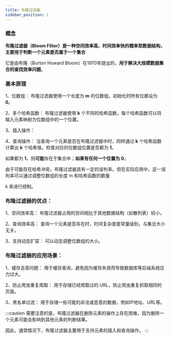 ```yaml
---
title: 布隆过滤器
sidebar_position: 1
---
```


### 概念

**布隆过滤器（Bloom Filter）是一种空间效率高、时间效率快的概率型数据结构，主要用于判断一个元素是否属于一个集合** 

它是由布隆（Burton Howard Bloom）在1970年提出的，**用于解决大规模数据集合的查找效率问题**。

### 基本原理

1、位数组： 布隆过滤器使用一个长度为 **m** 的位数组，初始化时所有位都设为 **0**。

2、多个哈希函数： 布隆过滤器使用 **k** 个不同的哈希函数，每个哈希函数可以将输入元素映射为位数组中的一个位置。

3、插入操作： 

4、查询操作： 当查询一个元素是否在布隆过滤器中时，同样通过 **k** 个哈希函数计算出 **k** 个哈希值，检查对应的位数组位置是否都为 **1**。

如果都为 **1**，则**可能**存在于集合中；**如果有任何一个位置为 0**。

由于可能存在哈希冲突，布隆过滤器具有一定的误判率。但在实际应用中，这一误判率可以通过调整位数组的长度 m 和哈希函数的数量 

k 来进行控制。

### 布隆过滤器的优点：

1、空间效率高： 布隆过滤器占用的空间相比于其他数据结构（如散列表）较小。

2、查询效率高： 查询一个元素是否存在时，时间复杂度是常量级别，与集合大小无关。

3、支持动态扩容： 可以动态调整位数组的大小。

### 布隆过滤器的应用场景：

1、缓存击穿问题： 用于缓存查询，避免因为缓存失效而导致数据库等后端系统压力过大。

2、防止爬虫重复爬取： 用于存储已经爬取过的 URL，防止爬虫重复抓取相同的页面。

3、黑名单过滤： 用于存储一些可能的非法或恶意的数据，例如IP地址、URL等。

:::caution
需要注意的是，布隆过滤器在删除元素的操作上存在困难，因为删除一个元素可能会影响到其他元素的判断结果。

因此，通常情况下，布隆过滤器主要用于支持元素的插入和查询操作。
:::